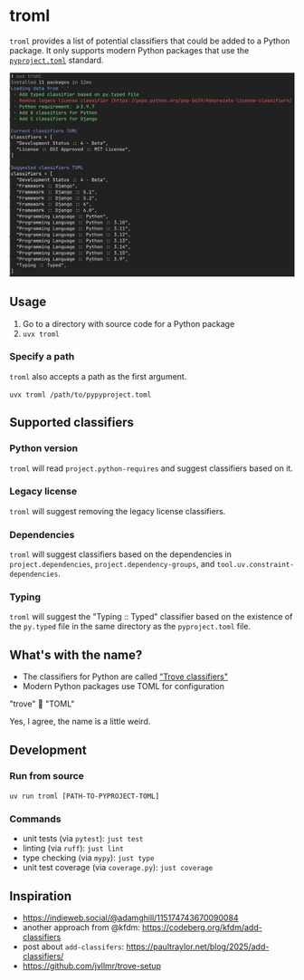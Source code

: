 # troml

`troml` provides a list of potential classifiers that could be added to a Python package. It only supports modern Python packages that use the [`pyproject.toml`](https://packaging.python.org/en/latest/guides/writing-pyproject-toml/) standard.

![Screenshot of troml in action](https://github.com/adamghill/troml/blob/main/troml.png?raw=true)

## Usage

1. Go to a directory with source code for a Python package
2. `uvx troml`

### Specify a path

`troml` also accepts a path as the first argument.

`uvx troml /path/to/pypyproject.toml`

## Supported classifiers

### Python version

`troml` will read `project.python-requires` and suggest classifiers based on it.

### Legacy license

`troml` will suggest removing the legacy license classifiers.

### Dependencies

`troml` will suggest classifiers based on the dependencies in `project.dependencies`, `project.dependency-groups`, and `tool.uv.constraint-dependencies`.

### Typing

`troml` will suggest the "Typing :: Typed" classifier based on the existence of the `py.typed` file in the same directory as the `pyproject.toml` file.

## What's with the name?

- The classifiers for Python are called ["Trove classifiers"](https://pypi.org/classifiers/)
- Modern Python packages use TOML for configuration

"trove" 🤝 "TOML"

Yes, I agree, the name is a little weird.

## Development

### Run from source

`uv run troml [PATH-TO-PYPROJECT-TOML]`

### Commands

- unit tests (via `pytest`): `just test`
- linting (via `ruff`): `just lint`
- type checking (via `mypy`): `just type`
- unit test coverage (via `coverage.py`): `just coverage`

## Inspiration

- https://indieweb.social/@adamghill/115174743670090084
- another approach from @kfdm: https://codeberg.org/kfdm/add-classifiers
- post about `add-classifers`: https://paultraylor.net/blog/2025/add-classifiers/
- https://github.com/jvllmr/trove-setup
